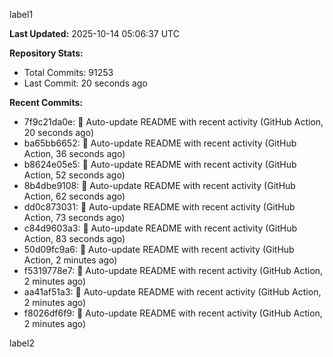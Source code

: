 
label1 
<!-- ACTIVITY_START -->
**Last Updated:** 2025-10-14 05:06:37 UTC

**Repository Stats:**
- Total Commits: 91253
- Last Commit: 20 seconds ago

**Recent Commits:**
- 7f9c21da0e: 🤖 Auto-update README with recent activity (GitHub Action, 20 seconds ago)
- ba65bb6652: 🤖 Auto-update README with recent activity (GitHub Action, 36 seconds ago)
- b8624e05e5: 🤖 Auto-update README with recent activity (GitHub Action, 52 seconds ago)
- 8b4dbe9108: 🤖 Auto-update README with recent activity (GitHub Action, 62 seconds ago)
- dd0c873031: 🤖 Auto-update README with recent activity (GitHub Action, 73 seconds ago)
- c84d9603a3: 🤖 Auto-update README with recent activity (GitHub Action, 83 seconds ago)
- 50d09fc9a6: 🤖 Auto-update README with recent activity (GitHub Action, 2 minutes ago)
- f5319778e7: 🤖 Auto-update README with recent activity (GitHub Action, 2 minutes ago)
- aa41af51a3: 🤖 Auto-update README with recent activity (GitHub Action, 2 minutes ago)
- f8026df6f9: 🤖 Auto-update README with recent activity (GitHub Action, 2 minutes ago)
<!-- ACTIVITY_END -->

label2
